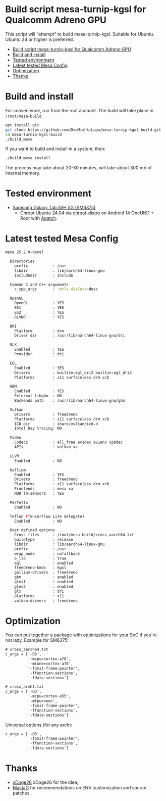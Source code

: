 # Build script mesa-turnip-kgsl for Qualcomm Adreno GPU

This script will “attempt” to build mesa-turnip-kgsl. Suitable for Ubuntu. Ubuntu 24 or higher is preferred.

- [Build script mesa-turnip-kgsl for Qualcomm Adreno GPU](#build-script-mesa-turnip-kgsl-for-qualcomm-adreno-gpu)
- [Build and install](#build-and-install)
- [Tested environment](#tested-environment)
- [Latest tested Mesa Config](#latest-tested-mesa-config)
- [Optimization](#optimization)
- [Thanks](#thanks)

# Build and install

For convenience, run from the root account. The build will take place in `/root/mesa-build`.

```sh
apt install git
git clone https://github.com/DvaMishkiLapa/mesa-turnip-kgsl-build.git
cd mesa-turnip-kgsl-build
./build_mesa
```

If you want to build and install in a system, then:
```sh
./build_mesa install
```

The process may take about 20-30 minutes, will take about 300 mb of internal memory.

# Tested environment

- [Samsung Galaxy Tab A9+ 5G (SM6375)](https://www.devicespecifications.com/en/model/3e1d5e00)
  - Chroot Ubuntu 24.04 via [chroot-distro](https://github.com/Magisk-Modules-Alt-Repo/chroot-distro) on Android 14 OneUI6.1 + Root with [Apatch](https://github.com/bmax121/APatch).

# Latest tested Mesa Config

```sh
mesa 25.2.0-devel

  Directories
    prefix           : /usr
    libdir           : lib/aarch64-linux-gnu
    includedir       : include

  Common C and C++ arguments
    c_cpp_args       : -mtls-dialect=desc

  OpenGL
    OpenGL           : YES
    ES1              : YES
    ES2              : YES
    GLVND            : YES

  DRI
    Platform         : drm
    Driver dir       : /usr/lib/aarch64-linux-gnu/dri

  GLX
    Enabled          : YES
    Provider         : dri

  EGL
    Enabled          : YES
    Drivers          : builtin:egl_dri2 builtin:egl_dri3
    Platforms        : x11 surfaceless drm xcb

  GBM
    Enabled          : YES
    External libgbm  : NO
    Backends path    : /usr/lib/aarch64-linux-gnu/gbm

  Vulkan
    Drivers          : freedreno
    Platforms        : x11 surfaceless drm xcb
    ICD dir          : share/vulkan/icd.d
    Intel Ray tracing: NO

  Video
    Codecs           : all_free av1dec av1enc vp9dec
    APIs             : vulkan xa

  LLVM
    Enabled          : NO

  Gallium
    Enabled          : YES
    Drivers          : freedreno
    Platforms        : x11 surfaceless drm xcb
    Frontends        : mesa xa
    HUD lm-sensors   : YES

  Perfetto
    Enabled          : NO

  Teflon (TensorFlow Lite delegate)
    Enabled          : NO

  User defined options
    Cross files      : /root/mesa-build/cross_aarch64.txt
    buildtype        : release
    libdir           : lib/aarch64-linux-gnu
    prefix           : /usr
    wrap_mode        : nofallback
    b_lto            : true
    egl              : enabled
    freedreno-kmds   : kgsl
    gallium-drivers  : freedreno
    gbm              : enabled
    gles1            : enabled
    gles2            : enabled
    glx              : dri
    platforms        : x11
    vulkan-drivers   : freedreno
```

# Optimization

You can put together a package with optimizations for your SoC if you're not lazy. Example for SM6375:

```txt
# cross_aarch64.txt
c_args = ['-O3',
          '-mcpu=cortex-a78',
          '-mtune=cortex-a78',
          '-fomit-frame-pointer',
          '-ffunction-sections',
          '-fdata-sections']
```

```txt
# cross_armhf.txt
c_args = ['-O3',
          '-mcpu=cortex-a55',
          '-mfpu=neon',
          '-fomit-frame-pointer',
          '-ffunction-sections',
          '-fdata-sections']
```

Universal options (for any arch):
```txt
c_args = ['-O3',
          '-fomit-frame-pointer',
          '-ffunction-sections',
          '-fdata-sections']
```

# Thanks

- [xDoge26](https://github.com/xDoge26/mesa-turnip) xDoge26 for the idea;
- [MastaG](https://github.com/MastaG/mesa-turnip-ppa) for recommendations on ENV customization and source patches.
